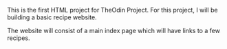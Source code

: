 This is the first HTML project for TheOdin Project.
For this project, I will be building a basic recipe website.

The website will consist of a main index page which will have links to a few recipes.